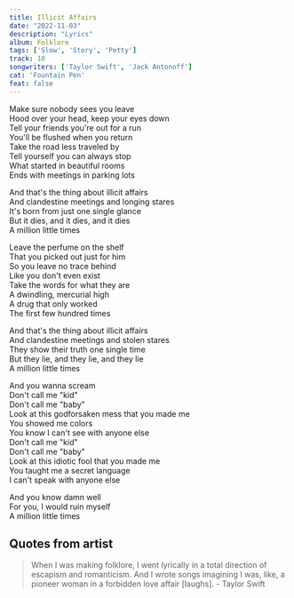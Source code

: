 ```yaml
---
title: Illicit Affairs
date: "2022-11-03"
description: "Lyrics"
album: Folklore
tags: ['Slow', 'Story', 'Petty']
track: 10
songwriters: ['Taylor Swift', 'Jack Antonoff']
cat: 'Fountain Pen'
feat: false
---
```

<p className="verse-one">
Make sure nobody sees you leave <br />
Hood over your head, keep your eyes down <br />
Tell your friends you're out for a run <br />
You'll be flushed when you return <br />
Take the road less traveled by <br />
Tell yourself you can always stop <br />
What started in beautiful rooms <br />
Ends with meetings in parking lots <br />
</p>
<p className="chorus">
And that's the thing about illicit affairs <br />
And clandestine meetings and longing stares <br />
It's born from just one single glance <br />
But it dies, and it dies, and it dies <br />
A million little times <br />
</p>
<p className="verse-two">
Leave the perfume on the shelf <br />
That you picked out just for him <br />
So you leave no trace behind <br />
Like you don't even exist <br />
Take the words for what they are <br />
A dwindling, mercurial high <br />
A drug that only worked <br />
The first few hundred times <br />
</p>
<p className="chorus">
And that's the thing about illicit affairs <br />
And clandestine meetings and stolen stares <br />
They show their truth one single time <br />
But they lie, and they lie, and they lie <br />
A million little times <br />
</p>
<p className="bridge">
And you wanna scream <br />
Don't call me "kid" <br />
Don't call me "baby" <br />
Look at this godforsaken mess that you made me <br />
You showed me colors <br />
You know I can't see with anyone else <br />
Don't call me "kid" <br />
Don't call me "baby" <br />
Look at this idiotic fool that you made me <br />
You taught me a secret language <br />
I can't speak with anyone else <br />
</p>
<p className="outro">
And you know damn well <br />
For you, I would ruin myself <br />
A million little times <br />
</p>



## Quotes from artist

<blockquote cite="https://www.rollingstone.com/music/music-features/paul-mccartney-taylor-swift-musicians-on-musicians-1089058/">
When I was making folklore, I went lyrically in a total direction of escapism and romanticism. And I wrote songs imagining I was, like, a pioneer woman in a forbidden love affair [laughs]. - Taylor Swift
</blockquote>